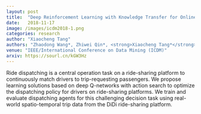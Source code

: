 ```yaml
---
layout: post
title:  "Deep Reinforcement Learning with Knowledge Transfer for Online Rides Order Dispatching"
date:   2018-11-17
image: /images/icdm2018-1.png
categories: research
author: "Xiaocheng Tang"
authors: "Zhaodong Wang*, Zhiwei Qin*, <strong>Xiaocheng Tang*</strong>, Jieping Ye, Hongtu Zhu"
venue: "IEEE/International Conference on Data Mining (ICDM)"
arxiv: https://sourl.cn/kGW3Hz
---
```

Ride dispatching is a central operation task on a ride-sharing platform to continuously match drivers to trip-requesting passengers. We propose learning solutions based on deep Q-networks with action search to optimize the dispatching policy for drivers on ride-sharing platforms. We train and evaluate dispatching agents for this challenging decision task using real-world spatio-temporal trip data from the DiDi ride-sharing platform.
